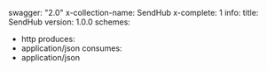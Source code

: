 swagger: "2.0"
x-collection-name: SendHub
x-complete: 1
info:
  title: SendHub
  version: 1.0.0
schemes:
- http
produces:
- application/json
consumes:
- application/json